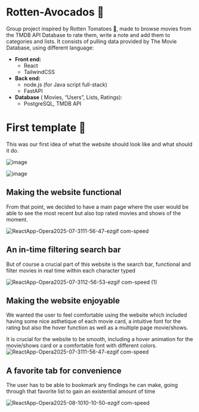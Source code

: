 # Rotten-Avocados 🥑
Group project inspired by Rotten Tomatoes 🍅, made to browse movies from the TMDB API Database to rate them, write a note and add them to categories and lists. 
It consists of pulling data provided by The Movie Database, using different language: 
- **Front end:**
    - React
    - TailwindCSS
- **Back end:**
    - node.js (for Java script full-stack)
    - FastAPI
- **Database** ( Movies, “Users”, Lists, Ratings): 
    - PostgreSQL, TMDB API 

# First template 🚗
This was our first idea of what the website should look like and what should it do.

![image](https://github.com/user-attachments/assets/552de725-bef2-41f7-a6b6-c9d71a19dc43)

![image](https://github.com/user-attachments/assets/04a04890-6ef5-42a1-a013-841e53cfe4ec)

## Making the website functional
From that point, we decided to have a main page where the user would be able to see the most recent but also top rated movies and shows of the moment.   

![ReactApp-Opera2025-07-3111-56-47-ezgif com-speed](https://github.com/user-attachments/assets/523f0c43-f697-487a-b7fa-203cec40674b)

## An in-time filtering search bar
But of course a crucial part of this website is the search bar, functional and filter movies in real time within each character typed

![ReactApp-Opera2025-07-3112-56-53-ezgif com-speed (1)](https://github.com/user-attachments/assets/94b74f36-9c85-4397-8f47-4ed82f55c3a0)


## Making the website enjoyable
We wanted the user to feel comfortable using the website which included having some nice asthetique of each movie card, a intuitive font for the rating but also the hover function as well as a multiple page movie/shows.

It is crucial for the website to be smooth, including a hover animation for the movie/shows card or a comfortable font with different colors.
![ReactApp-Opera2025-07-3111-56-47-ezgif com-speed](https://github.com/user-attachments/assets/734eaaa0-dd39-4859-b441-85185cccca06)

## A favorite tab for convenience
The user has to be able to bookmark any findings he can make, going through that favorite list to gain an existential amount of time

![ReactApp-Opera2025-08-1010-10-50-ezgif com-speed](https://github.com/user-attachments/assets/1ebaddd6-b29c-4dd7-ba8c-c97af8b65381)

